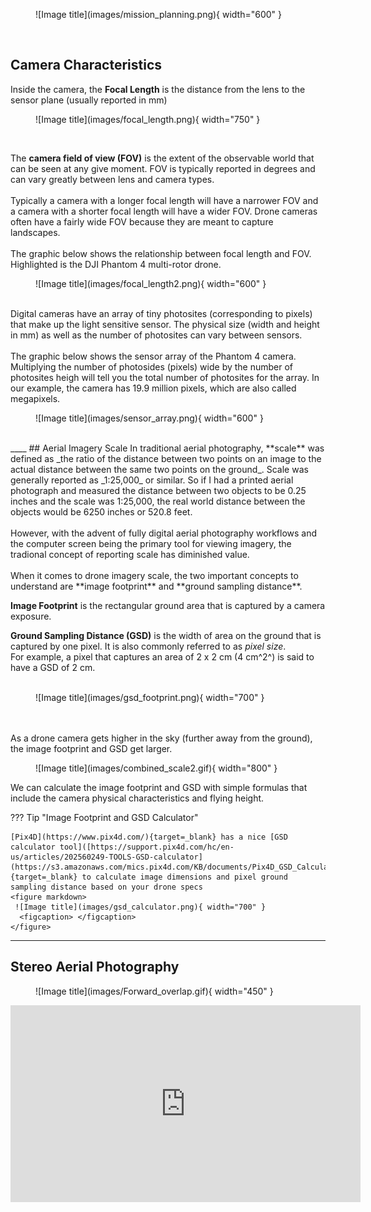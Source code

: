 
<figure markdown>
  ![Image title](images/mission_planning.png){ width="600" }
  <figcaption> </figcaption>
</figure>

<br/> 

## Camera Characteristics

Inside the camera, the **Focal Length** is the distance from the lens to the sensor plane (usually reported in mm)
<br/>

<figure markdown>
  ![Image title](images/focal_length.png){ width="750" }
  <figcaption> </figcaption>
</figure>

<br/>

The **camera field of view (FOV)** is the extent of the observable world that can be seen at any give moment. FOV is typically reported in degrees and can vary greatly between lens and camera types. 
<br/>
<br/>
Typically a camera with a longer focal length will have a narrower FOV and a camera with a shorter focal length will have a wider FOV. Drone cameras often have a fairly wide FOV because they are meant
to capture landscapes. 
<br/>
<br/>
The graphic below shows the relationship between focal length and FOV. Highlighted is the DJI Phantom 4 multi-rotor drone. 


<figure markdown>
  ![Image title](images/focal_length2.png){ width="600" }
  <figcaption> </figcaption>
</figure>

<br/>
Digital cameras have an array of tiny photosites (corresponding to pixels) that make up the light sensitive sensor. The physical size (width and height in mm) as well as
the number of photosites can vary between sensors. 
<br/>
<br/>
The graphic below shows the sensor array of the Phantom 4 camera. Multiplying the number of photosides (pixels) wide by the number of photosites
heigh will tell you the total number of photosites for the array. In our example, the camera has 19.9 million pixels, which are also called megapixels. 

<figure markdown>
  ![Image title](images/sensor_array.png){ width="600" }
  <figcaption> </figcaption>
</figure>
<br/>
____
## Aerial Imagery Scale
In traditional aerial photography, **scale** was defined as _the ratio of the distance between two points on an image to the actual distance between the same two points on the ground_.
Scale was generally reported as _1:25,000_ or similar. So if I had a printed aerial photograph and measured the distance between two objects to be 0.25 inches and the scale was 1:25,000,
the real world distance between the objects would be 6250 inches or 520.8 feet. 
<br/>
<br/>
However, with the advent of fully digital aerial photography workflows and the computer screen being the primary tool for viewing imagery, the tradional concept of reporting scale has diminished value. 
<br/>
<br/>
When it comes to drone imagery scale, the two important concepts to understand are **image footprint** and **ground sampling distance**.  
<br/>

**Image Footprint** is the rectangular ground area that is captured by a camera exposure. 

**Ground Sampling Distance (GSD)** is the width of area on the ground that is captured by one pixel. It is also commonly referred to as _pixel size_.
<br/>
For example, a pixel that captures an area of 2 x 2 cm (4 cm^2^) is said to have a GSD of 2 cm. 
<br/><br/>

<figure markdown>
  ![Image title](images/gsd_footprint.png){ width="700" }
  <figcaption> </figcaption>
</figure>

<br/><br/>
As a drone camera gets higher in the sky (further away from the ground), the image footprint and GSD get larger.
<br/>
<figure markdown>
  ![Image title](images/combined_scale2.gif){ width="800" }
  <figcaption> </figcaption>
</figure>


We can calculate the image footprint and GSD with simple formulas that include the camera physical characteristics and flying height. 

??? Tip "Image Footprint and GSD Calculator"

    [Pix4D](https://www.pix4d.com/){target=_blank} has a nice [GSD calculator tool]([https://support.pix4d.com/hc/en-us/articles/202560249-TOOLS-GSD-calculator]      (https://s3.amazonaws.com/mics.pix4d.com/KB/documents/Pix4D_GSD_Calculator.xlsx)){target=_blank} to calculate image dimensions and pixel ground sampling distance based on your drone specs
    <figure markdown>
     ![Image title](images/gsd_calculator.png){ width="700" }
      <figcaption> </figcaption>
    </figure>
____

## Stereo Aerial Photography


<figure markdown>
  ![Image title](images/Forward_overlap.gif){ width="450" }
  <figcaption> </figcaption>
</figure>







<iframe width="560" height="315" src="https://www.youtube.com/embed/bTIgjjeYtWY" title="YouTube video player" frameborder="0" allow="accelerometer; autoplay; clipboard-write; encrypted-media; gyroscope; picture-in-picture; web-share" allowfullscreen></iframe>
